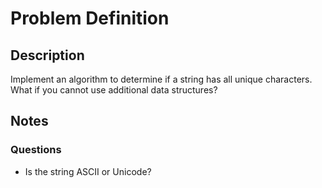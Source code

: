 # Problem Definition

## Description

Implement an algorithm to determine if a string has all unique characters. What if you
cannot use additional data structures?

## Notes

### Questions

- Is the string ASCII or Unicode?
